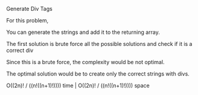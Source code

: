 Generate Div Tags

For this problem,

You can generate the strings and add it to the returning array.

The first solution is brute force all the possible solutions and check if it is a correct div

Since this is a brute force, the complexity would be not optimal.

The optimal solution would be to create only the correct strings with divs.

O((2n)! / ((n!((n+1)!)))) time | O((2n)! / ((n!((n+1)!)))) space